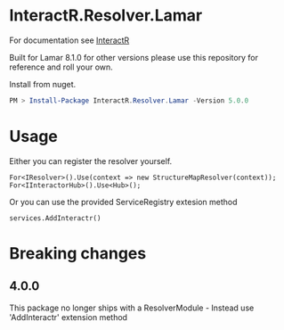 # InteractR.Resolver.Lamar
For documentation see [InteractR](https://github.com/madebykrol/InteractR)

Built for Lamar 8.1.0 for other versions please use this repository for reference and roll your own.


Install from nuget.
```PowerShell
PM > Install-Package InteractR.Resolver.Lamar -Version 5.0.0
```

# Usage 
Either you can register the resolver yourself.
```Csharp
For<IResolver>().Use(context => new StructureMapResolver(context));
For<IInteractorHub>().Use<Hub>();
```

Or you can use the provided ServiceRegistry extesion method
```Csharp
services.AddInteractr()
```

# Breaking changes
## 4.0.0
This package no longer ships with a ResolverModule - Instead use 'AddInteractr' extension method
